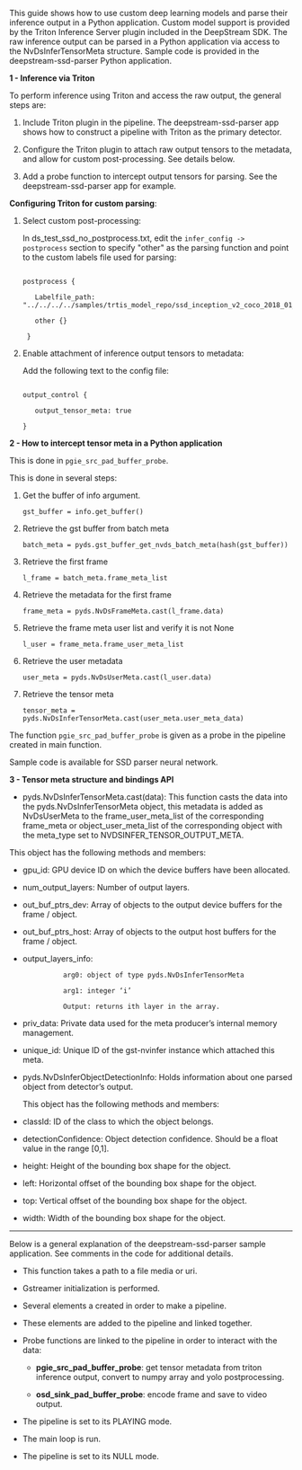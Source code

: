 This guide shows how to use custom deep learning models and parse their inference output in a Python application. Custom model support is provided by the Triton Inference Server plugin included in the DeepStream SDK. The raw inference output can be parsed in a Python application via access to the NvDsInferTensorMeta structure. Sample code is provided in the deepstream-ssd-parser Python application.

**1 - Inference via Triton**

To perform inference using Triton and access the raw output, the general steps are:

1. Include Triton plugin in the pipeline. The deepstream-ssd-parser app shows how to construct a pipeline with Triton as the primary detector.

2. Configure the Triton plugin to attach raw output tensors to the metadata, and allow for custom post-processing. See details below.

3. Add a probe function to intercept output tensors for parsing. See the deepstream-ssd-parser app for example.

<b>Configuring Triton for custom parsing</b>:

1. Select custom post-processing:

   In ds_test_ssd_no_postprocess.txt, edit the `infer_config -> postprocess` section 
   to specify "other" as the parsing function and point to the custom labels file used for parsing:

   ```

   postprocess {

      Labelfile_path: "../../../../samples/trtis_model_repo/ssd_inception_v2_coco_2018_01_28/labels.txt"

      other {}

    }

   ```

2. Enable attachment of inference output tensors to metadata:

   Add the following text to the config file:

   ```

   output_control {

      output_tensor_meta: true

   }

   ```

**2 - How to intercept tensor meta in a Python application**

This is done in `pgie_src_pad_buffer_probe`.

This is done in several steps:

1. Get the buffer of info argument. 

   ```gst_buffer = info.get_buffer()```

2. Retrieve the gst buffer from batch meta

   ```batch_meta = pyds.gst_buffer_get_nvds_batch_meta(hash(gst_buffer))```

3. Retrieve the first frame

   ```l_frame = batch_meta.frame_meta_list```

4. Retrieve the metadata for the first frame

   ```frame_meta = pyds.NvDsFrameMeta.cast(l_frame.data)```

5. Retrieve the frame meta user list and verify it is not None

   ```l_user = frame_meta.frame_user_meta_list```

6. Retrieve the user metadata

   ```user_meta = pyds.NvDsUserMeta.cast(l_user.data)```

7. Retrieve the tensor meta

   ```tensor_meta = pyds.NvDsInferTensorMeta.cast(user_meta.user_meta_data)```

The function ```pgie_src_pad_buffer_probe``` is given as a probe in the pipeline created in main function.

Sample code is available for SSD parser neural network. 

**3 - Tensor meta structure and bindings API**

* pyds.NvDsInferTensorMeta.cast(data): This function casts the data into the pyds.NvDsInferTensorMeta object, this metadata is added as NvDsUserMeta to the frame_user_meta_list of the corresponding frame_meta or object_user_meta_list of the corresponding object with the meta_type set to NVDSINFER_TENSOR_OUTPUT_META.

This object has the following methods and members:

* gpu_id: GPU device ID on which the device buffers have been allocated.

* num_output_layers: Number of output layers.

* out_buf_ptrs_dev: Array of objects to the output device buffers for the frame / object.

* out_buf_ptrs_host: Array of objects to the output host buffers for the frame / object.

* output_layers_info:

				arg0: object of type pyds.NvDsInferTensorMeta

				arg1: integer ‘i’

				Output: returns ith layer in the array.

* priv_data: Private data used for the meta producer’s internal memory management.

* unique_id: Unique ID of the gst-nvinfer instance which attached this meta.

* pyds.NvDsInferObjectDetectionInfo: Holds information about one parsed object from detector’s output.

  This object has the following methods and members:

* classId: ID of the class to which the object belongs.

* detectionConfidence: Object detection confidence. Should be a float value in the range [0,1].

* height: Height of the bounding box shape for the object.

* left: Horizontal offset of the bounding box shape for the object.

* top: Vertical offset of the bounding box shape for the object.

* width: Width of the bounding box shape for the object.

**  **


Below is a general explanation of the deepstream-ssd-parser sample application. See comments in the code for additional details.

* This function takes a path to a file media or uri.

* Gstreamer initialization is performed.

* Several  elements a created in order to make a pipeline.

* These elements are added to the pipeline and linked together.

* Probe functions are linked to the pipeline in order to interact with the data:

    * **pgie_src_pad_buffer_probe**: get tensor metadata from triton inference output, convert to numpy array and yolo postprocessing.

    * **osd_sink_pad_buffer_probe**: encode frame and save to video output.

* The pipeline is set to its PLAYING mode.

* The main loop is run.

* The pipeline is set to its NULL mode.

